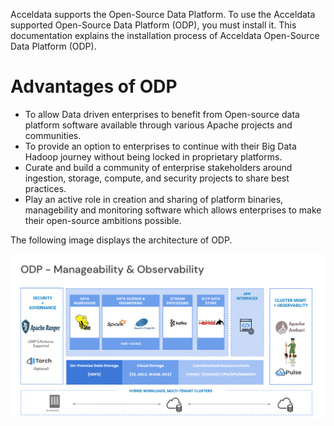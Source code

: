 Acceldata supports the Open-Source Data Platform. To use the Acceldata supported Open-Source Data Platform (ODP), you must install it. This documentation explains the installation process of Acceldata Open-Source Data Platform (ODP). 

# Advantages of ODP

* To allow Data driven enterprises to benefit from Open-source data platform software available through various Apache projects and communities.
* To provide an option to enterprises to continue with their Big Data Hadoop journey without being locked in proprietary platforms. 
* Curate and build a community of enterprise stakeholders around ingestion, storage, compute, and security projects to share best practices.
* Play an active role in creation and sharing of platform binaries, managebility and monitoring software which allows enterprises to make their open-source ambitions possible. 

The following image displays the architecture of ODP. 

![](https://github.com/acceldata-io/odpdocumentation/blob/main/assets/Screenshot%202023-05-16%20at%201.48.21%20PM.png)
